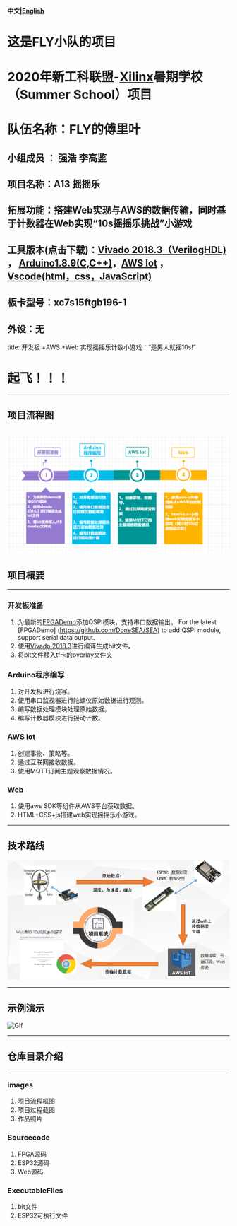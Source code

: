 #### 中文|[English](README_en.md)
# 这是FLY小队的项目
# 2020年新工科联盟-[Xilinx](https://www.xilinx.com/)暑期学校（Summer School）项目
# 队伍名称：FLY的傅里叶
## 小组成员 ： 强浩   李高鉴
## 项目名称：A13 摇摇乐
## 拓展功能：搭建Web实现与AWS的数据传输，同时基于计数器在Web实现“10s摇摇乐挑战”小游戏
## 工具版本(点击下载)：[Vivado 2018.3（VerilogHDL)](https://china.xilinx.com) ， [Arduino1.8.9(C,C++)](https://www.arduino.cc/en/Main/Software)，[AWS Iot](https://aws.amazon.com/tw/education/awseducate/) ，[Vscode(html，css，JavaScript)](https://code.visualstudio.com/)
## 板卡型号：xc7s15ftgb196-1
## 外设：无

title: 开发板 +AWS +Web 实现摇摇乐计数小游戏：“是男人就摇10s!”

# 起飞！！！
---
## 项目流程图
![current](images/current.png)
---
## 项目概要 
---
### 开发板准备
1. 为最新的[FPGADemo](https://github.com/DoneSEA/SEA)添加QSPI模块，支持串口数据输出。
For the latest [FPGADemo] (https://github.com/DoneSEA/SEA) to add QSPI module, support serial data output.
2. 使用[Vivado 2018.3](https://china.xilinx.com)进行编译生成bit文件。
3. 将bit文件移入tf卡的overlay文件夹
### Arduino程序编写
1. 对开发板进行烧写。
2. 使用串口监视器进行陀螺仪原始数据进行观测。
3. 编写数据处理模块处理原始数据。
4. 编写计数器模块进行摇动计数。
### [AWS Iot](https://www.awseducate.com)
1. 创建事物、策略等。
2. 通过互联网接收数据。
3. 使用MQTT订阅主题观察数据情况。
### Web
1. 使用aws SDK等组件从AWS平台获取数据。
2. HTML+CSS+js搭建web实现摇摇乐小游戏。

---
## 技术路线
![YYL](images/YYL.png)

---
## 示例演示
![Gif](images/gif.gif)

---
## 仓库目录介绍
---
### images
1. 项目流程框图
2. 项目过程截图
3. 作品照片

### Sourcecode
1. FPGA源码
2. ESP32源码
3. Web源码

### ExecutableFiles
1. bit文件
2. ESP32可执行文件
